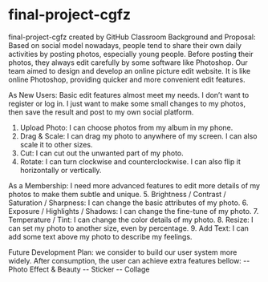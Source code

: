# final-project-cgfz
final-project-cgfz created by GitHub Classroom
Background and Proposal:
Based on social model nowadays, people tend to share their own daily activities by posting photos, especially young people. Before posting their photos, they always edit carefully by some software like Photoshop. Our team aimed to design and develop an online picture edit website. It is like online Photoshop, providing quicker and more convenient edit features. 

As New Users:
Basic edit features almost meet my needs. I don’t want to register or log in. I just want to make some small changes to my photos, then save the result and post to my own social platform.
1. Upload Photo: I can choose photos from my album in my phone. 
2. Drag & Scale: I can drag my photo to anywhere of my screen. I can also scale it to other sizes.
3. Cut: I can cut out the unwanted part of my photo.
4. Rotate: I can turn clockwise and counterclockwise. I can also flip it horizontally or vertically.

As a Membership:
I need more advanced features to edit more details of my photos to make them subtle and unique.
5. Brightness / Contrast / Saturation / Sharpness: I can change the basic attributes of my photo.
6. Exposure / Highlights / Shadows: I can change the fine-tune of my photo.
7. Temperature / Tint: I can change the color details of my photo.
8. Resize: I can set my photo to another size, even by percentage.
9. Add Text: I can add some text above my photo to describe my feelings.

Future Development Plan:
we consider to build our user system more widely. After consumption, the user can achieve extra features bellow:
-- Photo Effect & Beauty
-- Sticker
-- Collage

